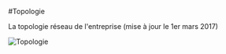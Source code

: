 #Topologie

La topologie réseau de l'entreprise (mise à jour le 1er mars 2017)

![Topologie](./Topologie.png)